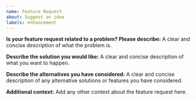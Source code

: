 ```yaml
---
name: Feature Request
about: Suggest an idea
labels: enhancement
---
```


**Is your feature request related to a problem? Please describe:**
A clear and concise description of what the problem is.

**Describe the solution you would like:**
A clear and concise description of what you want to happen.

**Describe the alternatives you have considered:**
A clear and concise description of any alternative solutions or features you have considered.

**Additional context:**
Add any other context about the feature request here.
